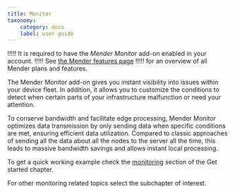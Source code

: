 ```yaml
---
title: Monitor
taxonomy:
    category: docs
    label: user guide
---
```


!!!!! It is required to have the _Mender Monitor_ add-on enabled in your account.
!!!!! See [the Mender features page](https://mender.io/product/features?target=_blank)
!!!!! for an overview of all Mender plans and features.

The Mender Monitor add-on gives you instant visibility into issues
within your device fleet. In addition, it allows you to customize the conditions
to detect when certain parts of your infrastructure malfunction or need your attention.

To conserve bandwidth and facilitate edge processing, Mender Monitor optimizes
data transmission by only sending data when specific conditions are met,
ensuring efficient data utilization.
Compared to classic approaches of sending all the data about all the nodes
to the server all the time, this leads to massive bandwidth savings and
allows instant local processing.


To get a quick working example check the [monitoring](../../01.Get-started/05.Monitor/docs.md) section of the Get started chapter.


For other monitoring related topics select the subchapter of interest.
